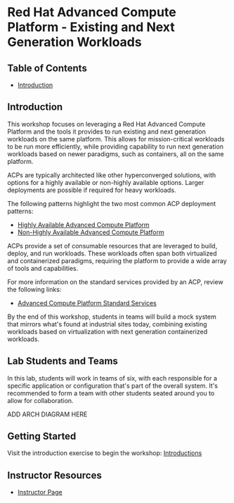 # Red Hat Advanced Compute Platform - Existing and Next Generation Workloads

## Table of Contents
- [Introduction](#introduction)

## Introduction

This workshop focuses on leveraging a Red Hat Advanced Compute Platform and the tools it provides to run existing and next generation workloads on the same platform. This allows for mission-critical workloads to be run more efficiently, while providing capability to run next generation workloads based on newer paradigms, such as containers, all on the same platform.

ACPs are typically architected like other hyperconverged solutions, with options for a highly available or non-highly available options. Larger deployments are possible if required for heavy workloads.

The following patterns highlight the two most common ACP deployment patterns:
- [Highly Available Advanced Compute Platform](https://github.com/RedHatEdge/patterns/tree/main/patterns/acp-standardized-architecture-ha)
- [Non-Highly Available Advanced Compute Platform](https://github.com/RedHatEdge/patterns/tree/main/patterns/acp-standardized-architecture-non-ha)

ACPs provide a set of consumable resources that are leveraged to build, deploy, and run workloads. These workloads often span both virtualized and containerized paradigms, requiring the platform to provide a wide array of tools and capabilities.

For more information on the standard services provided by an ACP, review the following links:
- [Advanced Compute Platform Standard Services](https://github.com/RedHatEdge/patterns/tree/main/patterns/rh-acp-standard-services)

By the end of this workshop, students in teams will build a mock system that mirrors what's found at industrial sites today, combining existing workloads based on virtualization with next generation containerized workloads.

## Lab Students and Teams
In this lab, students will work in teams of six, with each responsible for a specific application or configuration that's part of the overall system. It's recommended to form a team with other students seated around you to allow for collaboration.

ADD ARCH DIAGRAM HERE

## Getting Started
Visit the introduction exercise to begin the workshop: [Introductions](./introduction/README.md)

## Instructor Resources
* [Instructor Page](instructor)